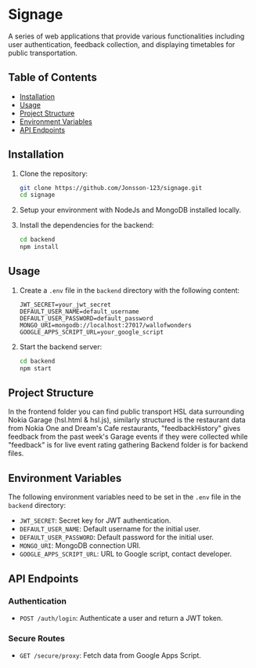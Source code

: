 # Signage

A series of web applications that provide various functionalities including user authentication, feedback collection, and displaying timetables for public transportation.

## Table of Contents

- [Installation](#installation)
- [Usage](#usage)
- [Project Structure](#project-structure)
- [Environment Variables](#environment-variables)
- [API Endpoints](#api-endpoints)

## Installation

1. Clone the repository:
   ```sh
   git clone https://github.com/Jonsson-123/signage.git
   cd signage
   ```
2. Setup your environment with NodeJs and MongoDB installed locally.

3. Install the dependencies for the backend:
   ```sh
   cd backend
   npm install
   ```

## Usage

1. Create a `.env` file in the `backend` directory with the following content:

   ```env
   JWT_SECRET=your_jwt_secret
   DEFAULT_USER_NAME=default_username
   DEFAULT_USER_PASSWORD=default_password
   MONGO_URI=mongodb://localhost:27017/wallofwonders
   GOOGLE_APPS_SCRIPT_URL=your_google_script
   ```

2. Start the backend server:
   ```sh
   cd backend
   npm start
   ```

## Project Structure

In the frontend folder you can find public transport HSL data surrounding Nokia Garage (hsl.html & hsl.js), similarly structured is the restaurant data from Nokia One and Dream's Cafe restaurants, "feedbackHistory" gives feedback from the past week's Garage events if they were collected while "feedback" is for live event rating gathering Backend folder is for backend files.

## Environment Variables

The following environment variables need to be set in the `.env` file in the `backend` directory:

- `JWT_SECRET`: Secret key for JWT authentication.
- `DEFAULT_USER_NAME`: Default username for the initial user.
- `DEFAULT_USER_PASSWORD`: Default password for the initial user.
- `MONGO_URI`: MongoDB connection URI.
- `GOOGLE_APPS_SCRIPT_URL`: URL to Google script, contact developer.

## API Endpoints

### Authentication

- `POST /auth/login`: Authenticate a user and return a JWT token.

### Secure Routes

- `GET /secure/proxy`: Fetch data from Google Apps Script.
